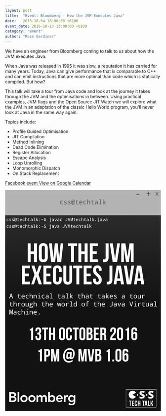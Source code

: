 ```yaml
---
layout: post
title:  "Event: Bloomberg - How the JVM Executes Java"
date:   2016-10-04 18:00:00 +0100
event_date: 2016-10-13 13:00:00 +0100
category: "event"
author: "Ross Gardiner"
---
```

We have an engineer from Bloomberg coming to talk to us about how the JVM executes Java.

When Java was released in 1995 it was slow, a reputation it has carried for many years. Today, Java can give performance that is comparable to C++ and can emit instructions that are more optimal than code which is statically compiled. But how?

This talk will take a tour from Java code and look at the journey it takes through the JVM and the optimisations in between. Using practical examples, JVM flags and the Open Source JIT Watch we will explore what the JVM in an adaptation of the classic Hello World program, you'll never look at Java in the same way again.

Topics include:

* Profile Guided Optimisation
* JIT Compilation
* Method Inlining
* Dead Code Elimination
* Register Allocation
* Escape Analysis
* Loop Unrolling
* Monomorphic Dispatch
* On Stack Replacement


<a class="btn btn--dark" href="https://www.facebook.com/events/604257646426183/">
  Facebook event
</a>

<a class="btn btn--dark" href="https://calendar.google.com/calendar/render?eid=YXVkYTJtcnQyMm8yZDlvbzgyaTFmdWNhN28gY3NzYnJpc3RvbC5jby51a19jbW1iNzdpNGtkNmQ5b2tmdjVuYzFwaWJuMEBn&sf=true&output=xml">
  View on Google Calendar
</a>

![](/assets/images/contrib/blog/2016-10-04-bloomberg-how-the-jvm-executes-java.png)
